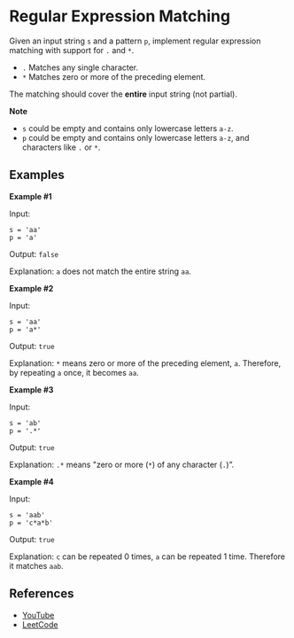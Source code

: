 Regular Expression Matching
===========================

Given an input string `s` and a pattern `p`, implement regular expression matching with support for `.` and `*`.

-   `.` Matches any single character.
-   `*` Matches zero or more of the preceding element.

The matching should cover the **entire** input string (not partial).

**Note**

-   `s` could be empty and contains only lowercase letters `a-z`.
-   `p` could be empty and contains only lowercase letters `a-z`, and characters like `.` or `*`.

Examples
--------

**Example \#1**

Input:

    s = 'aa'
    p = 'a'

Output: `false`

Explanation: `a` does not match the entire string `aa`.

**Example \#2**

Input:

    s = 'aa'
    p = 'a*'

Output: `true`

Explanation: `*` means zero or more of the preceding element, `a`. Therefore, by repeating `a` once, it becomes `aa`.

**Example \#3**

Input:

    s = 'ab'
    p = '.*'

Output: `true`

Explanation: `.*` means "zero or more (`*`) of any character (`.`)”.

**Example \#4**

Input:

    s = 'aab'
    p = 'c*a*b'

Output: `true`

Explanation: `c` can be repeated 0 times, `a` can be repeated 1 time. Therefore it matches `aab`.

References
----------

-   [YouTube](https://www.youtube.com/watch?v=l3hda49XcDE&list=PLLXdhg_r2hKA7DPDsunoDZ-Z769jWn4R8&index=71&t=0s)
-   [LeetCode](https://leetcode.com/problems/regular-expression-matching/description/)
